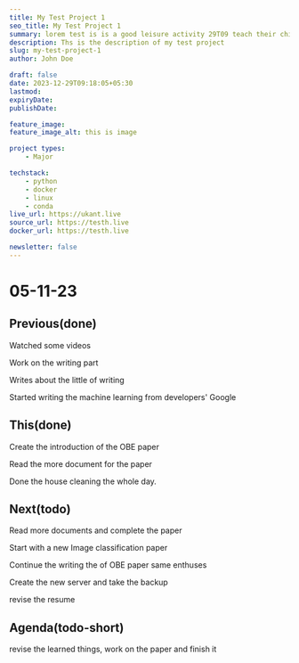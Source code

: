 ```yaml
---
title: My Test Project 1
seo_title: My Test Project 1
summary: lorem test is is a good leisure activity 29T09 teach their children good behaviour  feature_image_alt
description: Ths is the description of my test project 
slug: my-test-project-1
author: John Doe

draft: false
date: 2023-12-29T09:18:05+05:30
lastmod: 
expiryDate: 
publishDate: 

feature_image: 
feature_image_alt: this is image

project types: 
    - Major

techstack: 
    - python 
    - docker
    - linux 
    - conda
live_url: https://ukant.live
source_url: https://testh.live
docker_url: https://testh.live

newsletter: false
---
```



# 05-11-23

## Previous(done)

Watched some videos

Work on the writing part

Writes about the little of writing

Started writing the machine learning from developers' Google

## This(done)

Create the introduction of the OBE paper

Read the more document for the paper

Done the house cleaning the whole day.

## Next(todo)

Read more documents and complete the paper

Start with a new Image classification paper

Continue the writing the of OBE paper same enthuses

Create the new server and take the backup

revise the resume

## Agenda(todo-short)

revise the learned things, work on the paper and finish it
